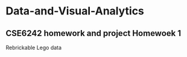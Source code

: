 # Data-and-Visual-Analytics
CSE6242 homework and project
Homewoek 1
-----------
Rebrickable Lego data
